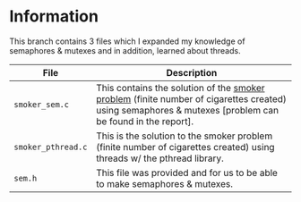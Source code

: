 # Information

This branch contains 3 files which I expanded my knowledge of semaphores & mutexes and in addition, learned about threads.

| File            | Description        |
|-----------------|--------------------|
| `smoker_sem.c`  | This contains the solution of the [smoker problem](http://www.cs.umd.edu/~hollings/cs412/s96/synch/smokers.html) (finite number of cigarettes created) using semaphores & mutexes [problem can be found in the report]. |
| `smoker_pthread.c`  | This is the solution to the smoker problem (finite number of cigarettes created) using threads w/ the pthread library. |
| `sem.h`    | This file was provided and for us to be able to make semaphores & mutexes. |
